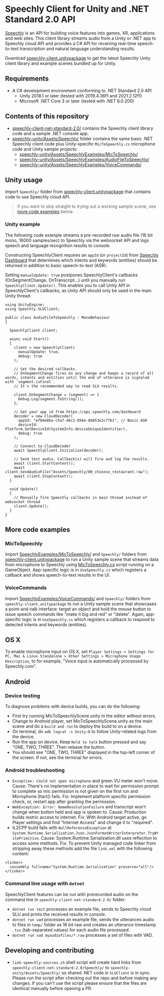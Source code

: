# Speechly Client for Unity and .NET Standard 2.0 API

[Speechly](https://www.speechly.com/?utm_source=github&utm_medium=react-client&utm_campaign=text) is an API for building voice features into games, XR, applications and web sites. This client library streams audio from a Unity or .NET app to Speechly cloud API and provides a C# API for receiving real-time speech-to-text transcription and natural language understanding results.

Download [speechly-client.unitypackage](https://github.com/speechly/speechly-unity-dotnet/raw/main/speechly-client.unitypackage) to get the latest Speechly Unity client library and example scenes bundled up for Unity.

## Requirements

- A C# development environment conforming to .NET Standard 2.0 API
  - Unity 2018.1 or later (tested with 2019.4.36f1 and 2021.2.12f1)
  - Microsoft .NET Core 3 or later (tested with .NET 6.0.200)

## Contents of this repository

- [speechly-client-net-standard-2.0/](speechly-client-net-standard-2.0/) contains the Speechly client library code and a sample .NET console app.
- [speechly-unity/Assets/Speechly/](speechly-unity/Assets/Speechly/) folder contains the same basic .NET Speechly client code plus Unity-specific `MicToSpeechly.cs` microphone code and Unity sample projects:
  - [speechly-unity/Assets/SpeechlyExamples/MicToSpeechly/](speechly-unity/Assets/SpeechlyExamples/MicToSpeechly/)
  - [speechly-unity/Assets/SpeechlyExamples/AudioFileToSpeechly/](speechly-unity/Assets/SpeechlyExamples/AudioFileToSpeechly/)
  - [speechly-unity/Assets/SpeechlyExamples/VoiceCommands/](speechly-unity/Assets/SpeechlyExamples/VoiceCommands/)

## Unity usage

Import `Speechly/` folder from [speechly-client.unitypackage](https://github.com/speechly/speechly-unity-dotnet/raw/main/speechly-client.unitypackage) that contains code to use Speechly cloud API.

> If you want to skip straight to trying out a working sample scene, see [more code examples](#more-code-examples) below.

### Unity example

The following code example streams a pre-recorded raw audio file (16 bit mono, 16000 samples/sec) to Speechly via the websocket API and logs speech and language recognition results to console.

Constructing SpeechlyClient requires an `appId` (or `projectId`) from [Speechly Dashboard](https://api.speechly.com/dashboard/) that determines which intents and keywords (entities) should be returned in addition to basic speech-to-text (ASR).

Setting `manualUpdate: true` postpones SpeechlyClient's callbacks (OnSegmentChange, OnTranscript...) until you manually run `SpeechlyClient.Update()`. This enables you to call Unity API in SpeechlyClient's callbacks, as Unity API should only be used in the main Unity thread.

```
using UnityEngine;
using Speechly.SLUClient;
 
public class AudioFileToSpeechly : MonoBehaviour
{

  SpeechlyClient client;

  async void Start()
  {
    client = new SpeechlyClient(
      manualUpdate: true,
      debug: true
    );

    // Set the desired callbacks.
    // OnSegmentChange fires on any change and keeps a record of all words, intents and entities until the end of utterance is signaled with `segment.isFinal`.
    // It's the recommended way to read SLU results.
    
    client.OnSegmentChange = (segment) => {
      Debug.Log(segment.ToString());
    };

    // Get your app id from https://api.speechly.com/dashboard
    decoder = new CloudDecoder(
      appId: "ef84e8ba-c5a7-46c2-856e-8b853e2c77b1", // Basic ASR
      deviceId: Platform.GetDeviceId(SystemInfo.deviceUniqueIdentifier),
      debug: true
    );

    // Connect to CloudDecoder
    await SpeechlyClient.Initialize(decoder);

    // Send test audio. Callback(s) will fire and log the results.
    await client.StartContext();
    await client.SendAudioFile("Assets/Speechly/00_chinese_restaurant.raw");
    await client.StopContext();
  }

  void Update()
  {
    // Manually fire Speechly callbacks in main thread instead of websocket thread
    client.Update();
  }
}
```

## More code examples

### MicToSpeechly

Import [SpeechlyExamples/MicToSpeechly/](speechly-unity/Assets/SpeechlyExamples/MicToSpeechly/) and `Speechly/` folders from [speechly-client.unitypackage](https://github.com/speechly/speechly-unity-dotnet/raw/main/speechly-client.unitypackage) to run a Unity sample scene that streams data from microphone to Speechly using [MicToSpeechly.cs](https://github.com/speechly/speechly-unity-dotnet/blob/main/speechly-unity/Assets/Speechly/MicToSpeechly.cs) script running on a GameObject. App-specific logic is in `UseSpeechly.cs` which registers a callback and shows speech-to-text results in the UI.

### VoiceCommands

Import [SpeechlyExamples/VoiceCommands/](speechly-unity/Assets/SpeechlyExamples/VoiceCommands/) and `Speechly/` folders from `speechly-client.unitypackage` to run a Unity sample scene that showcases a point-and-talk interface: target an object and hold the mouse button to issue speech commands like "make it big and red" or "delete". Again, app-specific logic is in `UseSpeechly.cs` which registers a callback to respond to detected intents and keywords (entities).

## OS X

To enable microphone input on OS X, set `Player Settings > Settings for PC, Mac & Linux Standalone > Other Settings > Microphone Usage Description`, to for example, "Voice input is automatically processed by Speechly.com".

## Android

### Device testing

To diagnose problems with device builds, you can do the following:

- First try running MicToSpeechlyScene.unity in the editor without errors.
- Change to Android player, set MicToSpeechlyScene.unity as the main scene and do a `build and run` to deploy the build to on a device.
- On terminal, do `adb logcat -s Unity:D` to follow Unity-related logs from the device.
- Run the app on device. Keep `Hold to talk` button pressed and say "ONE, TWO, THREE". Then release the button.
- You should see "ONE, TWO, THREE" displayed in the top-left corner of the screen. If not, see the terminal for errors.

### Android troubleshooting

- `Exception: Could not open microphone` and green VU meter won't move. Cause: There's no implementation in place to wait for permission prompt to complete so mic permission is not given on the first run and Microphone.Start() fails. Fix: Implement platform specific permission check, or, restart app after granting the permission.
- `WebException: Error: NameResolutionFailure` and transcript won't change when button held and app is spoken to. Cause: Production builds restric access to internet. Fix: With Android target active, go Player settings and find "Internet Access" and change it to "required".
- IL2CPP build fails with `NullReferenceException` at `System.Runtime.Serialization.Json.JsonFormatWriterInterpreter.TryWritePrimitive`. Cause: System.Runtime.Serialization.dll uses reflection to access some methods. Fix: To prevent Unity managed code linker from stripping away these methods add the file `link.xml` with the following content:

```
<linker>
  <assembly fullname="System.Runtime.Serialization" preserve="all"/>
</linker>
```

### Command line usage with `dotnet`

SpeechlyClient features can be run with prerecorded audio on the command line in `speechly-client-net-standard-2.0/` folder:

- `dotnet run test` processes an example file, sends to Speechly cloud SLU and prints the received results in console.
- `dotnet run vad` processes an example file, sends the utterances audio to files in `temp/` folder as 16 bit raw and creates an utterance timestamp `.tsv` (tab-separated values) for each audio file processed.
- `dotnet run vad myaudiofiles/*.raw` processes a set of files with VAD.

## Developing and contributing

- `link-speechly-sources.sh` shell script will create hard links from `speechly-client-net-standard-2.0/Speechly/` to `speechly-unity/Assets/Speechly/` so shared .NET code in `SLUClient` is in sync. Please run the script after checking out the repo and before making any changes. If you can't use the script please ensure that the files are identical manually before opening a PR.
